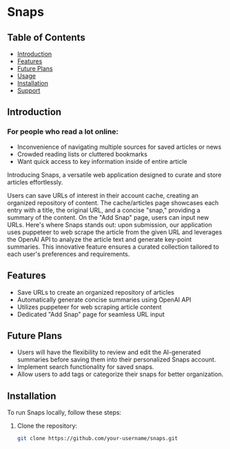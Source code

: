 # Snaps

## Table of Contents
- [Introduction](#introduction)
- [Features](#features)
- [Future Plans](#future-plans)
- [Usage](#usage)
- [Installation](#installation)
- [Support](#support)

## Introduction

### For people who read a lot online:

- Inconvenience of navigating multiple sources for saved articles or news
- Crowded reading lists or cluttered bookmarks
- Want quick access to key information inside of entire article

Introducing Snaps, a versatile web application designed to curate and store articles effortlessly.

Users can save URLs of interest in their account cache, creating an organized repository of content. The cache/articles page showcases each entry with a title, the original URL, and a concise "snap," providing a summary of the content. On the "Add Snap" page, users can input new URLs. Here's where Snaps stands out: upon submission, our application uses puppeteer to web scrape the article from the given URL and leverages the OpenAI API to analyze the article text and generate key-point summaries. This innovative feature ensures a curated collection tailored to each user's preferences and requirements.

## Features

- Save URLs to create an organized repository of articles
- Automatically generate concise summaries using OpenAI API
- Utilizes puppeteer for web scraping article content
- Dedicated "Add Snap" page for seamless URL input

## Future Plans

- Users will have the flexibility to review and edit the AI-generated summaries before saving them into their personalized Snaps account.
- Implement search functionality for saved snaps.
- Allow users to add tags or categorize their snaps for better organization.


## Installation

To run Snaps locally, follow these steps:

1. Clone the repository:
   ```sh
   git clone https://github.com/your-username/snaps.git
